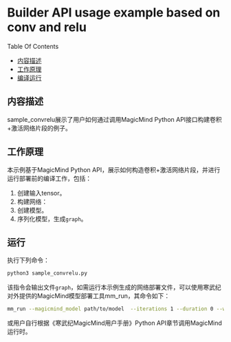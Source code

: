 # Builder API usage example based on conv and relu

Table Of Contents

- [内容描述](#description)
- [工作原理](#how-does-this-sample-work)
- [编译运行](#compiling-and-running-the-sample)

## 内容描述

sample_convrelu展示了用户如何通过调用MagicMind Python API接口构建卷积+激活网络片段的例子。

## 工作原理

本示例基于MagicMind Python API，展示如何构造卷积+激活网络片段，并进行运行部署前的编译工作，包括：

1. 创建输入tensor。
2. 构建网络：
3. 创建模型。
4. 序列化模型，生成`graph`。

## 运行

执行下列命令：

```bash
python3 sample_convrelu.py

```

该指令会输出文件`graph`，如需运行本示例生成的网络部署文件，可以使用寒武纪对外提供的MagicMind模型部署工具mm_run，其命令如下：

```bash
mm_run --magicmind_model path/to/model  --iterations 1 --duration 0 --warmup 0 --input_dims 4,224,224,3
```

或用户自行根据《寒武纪MagicMind用户手册》Python API章节调用MagicMind运行时。

